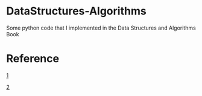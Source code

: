 # DataStructures-Algorithms
Some python code that I implemented in the Data Structures and Algorithms Book

# Reference
[1](https://github.com/mandliya/algorithms_and_data_structures)

[2](https://doc.lagout.org/programmation/python/Data%20Structures%20and%20Algorithms%20in%20Python%20[Goodrich,%20Tamassia%20&%20Goldwasser%202013-03-18].pdf)
